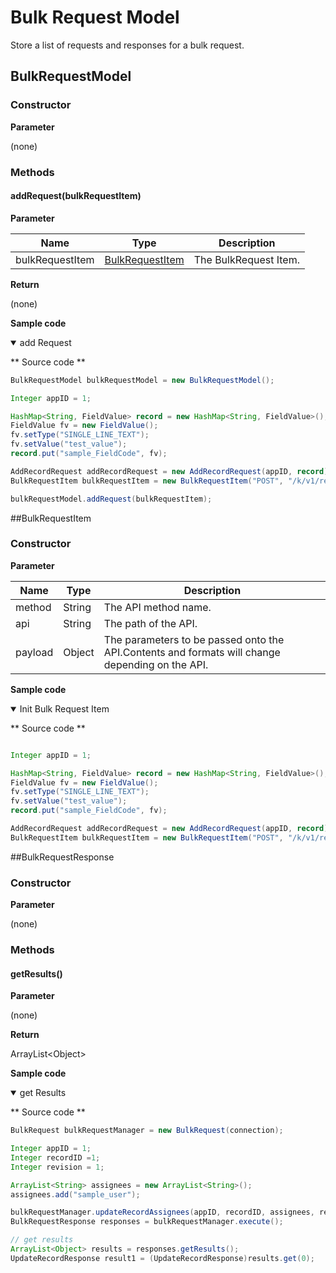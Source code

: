 # Bulk Request Model

Store a list of requests and responses for a bulk request.

## BulkRequestModel

### Constructor

**Parameter**

(none)

### Methods

#### addRequest(bulkRequestItem)

**Parameter**

| Name| Type| Description |
| --- | --- | --- |
| bulkRequestItem | [BulkRequestItem](#bulkrequestitem) | The BulkRequest Item.

**Return**

(none)

**Sample code**

<details class="tab-container" open>
<Summary>add Request</Summary>

** Source code **

```java
BulkRequestModel bulkRequestModel = new BulkRequestModel();

Integer appID = 1;

HashMap<String, FieldValue> record = new HashMap<String, FieldValue>();
FieldValue fv = new FieldValue();
fv.setType("SINGLE_LINE_TEXT");
fv.setValue("test_value");
record.put("sample_FieldCode", fv);

AddRecordRequest addRecordRequest = new AddRecordRequest(appID, record);
BulkRequestItem bulkRequestItem = new BulkRequestItem("POST", "/k/v1/record.json", addRecordRequest);

bulkRequestModel.addRequest(bulkRequestItem);
```

</details>

##BulkRequestItem

### Constructor

**Parameter**

| Name| Type| Description |
| --- | --- | --- |
| method | String | The API method name.
| api | String | The path of the API.
| payload | Object | The parameters to be passed onto the API.Contents and formats will change depending on the API.

**Sample code**

<details class="tab-container" open>
<Summary>Init Bulk Request Item</Summary>

** Source code **

```java

Integer appID = 1;

HashMap<String, FieldValue> record = new HashMap<String, FieldValue>();
FieldValue fv = new FieldValue();
fv.setType("SINGLE_LINE_TEXT");
fv.setValue("test_value");
record.put("sample_FieldCode", fv);

AddRecordRequest addRecordRequest = new AddRecordRequest(appID, record);
BulkRequestItem bulkRequestItem = new BulkRequestItem("POST", "/k/v1/record.json", addRecordRequest);
```

</details>

##BulkRequestResponse

### Constructor

**Parameter**

(none)

### Methods

#### getResults()

**Parameter**

(none)

**Return**

ArrayList<Object\>

**Sample code**

<details class="tab-container" open>
<Summary>get Results</Summary>

** Source code **

```java
BulkRequest bulkRequestManager = new BulkRequest(connection);

Integer appID = 1;
Integer recordID =1;
Integer revision = 1;

ArrayList<String> assignees = new ArrayList<String>();
assignees.add("sample_user");

bulkRequestManager.updateRecordAssignees(appID, recordID, assignees, revision);
BulkRequestResponse responses = bulkRequestManager.execute();

// get results
ArrayList<Object> results = responses.getResults();
UpdateRecordResponse result1 = (UpdateRecordResponse)results.get(0);
```

</details>

